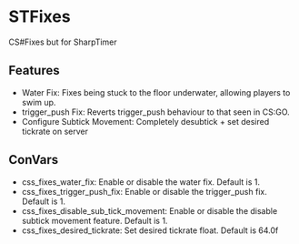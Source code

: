 ﻿# STFixes

CS#Fixes but for SharpTimer

## Features

- Water Fix: Fixes being stuck to the floor underwater, allowing players to swim up.
- trigger_push Fix: Reverts trigger_push behaviour to that seen in CS:GO.
- Configure Subtick Movement: Completely desubtick + set desired tickrate on server

## ConVars

- css_fixes_water_fix: Enable or disable the water fix. Default is 1.
- css_fixes_trigger_push_fix: Enable or disable the trigger_push fix. Default is 1.
- css_fixes_disable_sub_tick_movement: Enable or disable the disable subtick movement feature. Default is 1.
- css_fixes_desired_tickrate: Set desired tickrate float. Default is 64.0f

